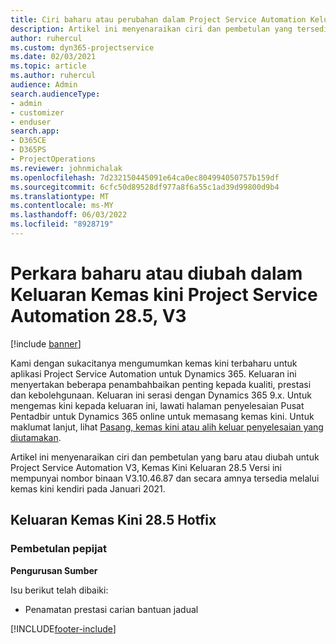 ```yaml
---
title: Ciri baharu atau perubahan dalam Project Service Automation Keluaran Kemas Kini 28.5 Hotfix, V3
description: Artikel ini menyenaraikan ciri dan pembetulan yang tersedia dalam Keluaran Kemas Kini Automasi Project Service 28.5 Hotfix, V3.
author: ruhercul
ms.custom: dyn365-projectservice
ms.date: 02/03/2021
ms.topic: article
ms.author: ruhercul
audience: Admin
search.audienceType:
- admin
- customizer
- enduser
search.app:
- D365CE
- D365PS
- ProjectOperations
ms.reviewer: johnmichalak
ms.openlocfilehash: 7d232150445091e64ca0ec804994050757b159df
ms.sourcegitcommit: 6cfc50d89528df977a8f6a55c1ad39d99800d9b4
ms.translationtype: MT
ms.contentlocale: ms-MY
ms.lasthandoff: 06/03/2022
ms.locfileid: "8928719"
---
```

# <a name="whats-new-or-changed-in-project-service-automation-update-release-285-v3"></a>Perkara baharu atau diubah dalam Keluaran Kemas kini Project Service Automation 28.5, V3

[!include [banner](../includes/psa-now-project-operations.md)]

Kami dengan sukacitanya mengumumkan kemas kini terbaharu untuk aplikasi Project Service Automation untuk Dynamics 365. Keluaran ini menyertakan beberapa penambahbaikan penting kepada kualiti, prestasi dan kebolehgunaan. Keluaran ini serasi dengan Dynamics 365 9.x. Untuk mengemas kini kepada keluaran ini, lawati halaman penyelesaian Pusat Pentadbir untuk Dynamics 365 online untuk memasang kemas kini. Untuk maklumat lanjut, lihat [Pasang, kemas kini atau alih keluar penyelesaian yang diutamakan](/power-platform/admin/install-remove-preferred-solution).

Artikel ini menyenaraikan ciri dan pembetulan yang baru atau diubah untuk Project Service Automation V3, Kemas Kini Keluaran 28.5 Versi ini mempunyai nombor binaan V3.10.46.87 dan secara amnya tersedia melalui kemas kini kendiri pada Januari 2021.

## <a name="update-release-285-hotfix"></a>Keluaran Kemas Kini 28.5 Hotfix

### <a name="bug-fixes"></a>Pembetulan pepijat

**Pengurusan Sumber**

Isu berikut telah dibaiki:

- Penamatan prestasi carian bantuan jadual



[!INCLUDE[footer-include](../includes/footer-banner.md)]
